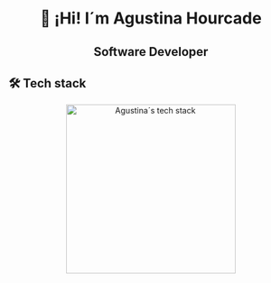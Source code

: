 <h1 align="center">👋 ¡Hi! I´m Agustina Hourcade</h1>
<h2 align="center">Software Developer</h2>

## 🛠️ Tech stack
<div align="center">
<img src="https://github.com/AgustinaHourcade/tech-Stack-img/blob/main/Tech%20stack.png" alt="Agustina´s tech stack" width="300"/></div>



